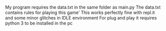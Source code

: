 My program requires the data.txt in the same folder as main.py
The data.txt contains rules for playing this game'
This works perfectly fine with repl.it and some minor glitches in IDLE environment
For plug and play it requires python 3 to be installed in the pc 
